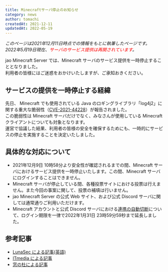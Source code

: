 ```yaml
---
title: Minecraftサーバ停止のお知らせ
category: news
author: tomachi
createdAt: 2021-12-11
updatedAt: 2022-05-19
---
```


*このページは2021年12月11日時点での情報をもとに執筆したページです。*  
*2022年5月19日現在、<span style="color: red">サーバのサービス提供は再開されています</span>。*

jao Minecraft Server では、Minecraft サーバのサービス提供を一時停止することとなりました。  
利用者の皆様にはご迷惑をおかけいたしますが、ご承知おきください。

## サービスの提供を一時停止する経緯

先日、 Minecraft でも使用されている Java のロギングライブラリ「log4j2」に関する重大な脆弱性（[CVE-2021-44228](https://github.com/advisories/GHSA-jfh8-c2jp-5v3q)）が報告されました。  
この脆弱性は Minecraft サーバだけでなく、みなさんが使用している Minecraft クライアントについても対象となります。  
運営で協議した結果、利用者の皆様の安全を確保するためにも、一時的にサービスの停止を実施することを決定いたしました。

## 具体的な対応について

- 2021年12月9日 10時58分より安全性が確認されるまでの間、Minecraft サーバにおけるサービス提供を一時停止いたします。この間、Minecraft サーバにログインすることはできません。
- Minecraft サーバが停止している間、各種投票サイトにおける投票は行えません。また今回の事案に関して、投票の補填は行いません。
- jao Minecraft Server の公式 Web サイト、および公式 Discord サーバに関しては通常通りご利用いただけます。
- Minecraft アカウントと公式 Discord サーバにおける[連携の自動切断](https://jaoafa.com/server/rules/discord/#免責事項)について、ログイン期限を一律で2022年1月31日 23時59分59秒まで延長しました。

## 参考記事

- [LunaSec による記事(英語)](https://www.lunasec.io/docs/blog/log4j-zero-day/)
- [ITmedia による記事](https://www.itmedia.co.jp/news/articles/2112/10/news157.html)
- [窓の杜による記事](https://forest.watch.impress.co.jp/docs/serial/yajiuma/1373242.html)
